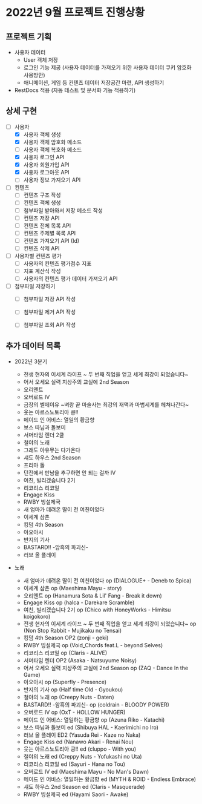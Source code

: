 # 2022년 9월 프로젝트 진행상황

## 프로젝트 기획

- 사용자 데이터
    - User 객체 저장
    - 로그인 기능 제공 (사용자 데이터를 가져오기 위한 사용자 데이터 쿠키 암호화 사용방안)
    - 애니메이션, 게임 등 컨텐츠 데이터 저장공간 마련, API 생성하기
- RestDocs 적용 (자동 테스트 및 문서화 기능 적용하기)



## 상세 구현

- [ ] 사용자
    - [x] 사용자 객체 생성
    - [x] 사용자 객체 암호화 메소드
    - [ ] 사용자 객체 복호화 메소드
    - [x] 사용자 로그인 API
    - [x] 사용자 회원가입 API
    - [x] 사용자 로그아웃 API
    - [ ] 사용자 정보 가져오기 API
- [ ] 컨텐츠
    - [ ] 컨텐츠 구조 작성
    - [ ] 컨텐츠 객체 생성
    - [ ] 첨부파일 받아와서 저장 메소드 작성
    - [ ] 컨텐츠 저장 API
    - [ ] 컨텐츠 전체 목록 API
    - [ ] 컨텐츠 주제별 목록 API
    - [ ] 컨텐츠 가져오기 API (Id)
    - [ ] 컨텐츠 삭제 API
- [ ] 사용자별 컨텐츠 평가
    - [ ] 사용자의 컨텐츠 평가점수 지표
    - [ ] 지표 계산식 작성
    - [ ] 사용자의 컨텐츠 평가 데이터 가져오기 API
- [ ] 첨부파일 저장하기
    - [ ] 첨부파일 저장 API 작성
    - [ ] 첨부파일 제거 API 작성
    - [ ] 첨부파일 조회 API 작성


## 추가 데이터 목록

- 2022년 3분기
  - 전생 현자의 이세계 라이프 ~ 두 번째 직업을 얻고 세계 최강이 되었습니다~
  - 어서 오세요 실력 지상주의 교실에 2nd Season
  - 오리엔트
  - 오버로드 IV
  - 금장의 벨메이유 ~벼랑 끝 마술사는 최강의 재액과 마법세계를 헤쳐나간다~
  - 웃는 아르스노토리아 킁!!
  - 메이드 인 어비스: 열일의 황금향
  - 보스 따님과 돌보미
  - 서머타임 렌더 2쿨
  - 철야의 노래
  - 그래도 아유무는 다가온다
  - 섀도 하우스 2nd Season
  - 프리마 돌
  - 던전에서 만남을 추구하면 안 되는 걸까 IV
  - 여친, 빌리겠습니다 2기
  - 리코리스 리코일
  - Engage Kiss
  - RWBY 빙설제국
  - 새 엄마가 데려온 딸이 전 여친이었다
  - 이세계 삼촌
  - 킹덤 4th Season
  - 아오아시
  - 반지의 기사
  - BASTARD!! -암흑의 파괴신-
  - 러브 올 플레이


- 노래
  - 새 엄마가 데려온 딸이 전 여친이었다 op (DIALOGUE+ - Deneb to Spica)
  - 이세계 삼촌 op (Maeshima Mayu - story)
  - 오리엔트 op (Hanamura Sota & Lil' Fang - Break it down)
  - Engage Kiss op (halca - Darekare Scramble)
  - 여친, 빌리겠습니다 2기 op (Chico with HoneyWorks - Himitsu koigokoro)
  - 전생 현자의 이세계 라이프 ~ 두 번째 직업을 얻고 세계 최강이 되었습니다~ op (Non Stop Rabbit - Mujikaku no Tensai)
  - 킹덤 4th Season OP2 (zonji - geki)
  - RWBY 빙설제국 op (Void_Chords feat.L - beyond Selves)
  - 리코리스 리코일 op (Claris - ALIVE)
  - 서머타임 렌더 OP2 (Asaka - Natsuyume Noisy)
  - 어서 오세요 실력 지상주의 교실에 2nd Season op (ZAQ - Dance In the Game)
  - 아오아시 op (Superfly - Presence)
  - 반지의 기사 op (Half time Old - Gyoukou)
  - 철야의 노래 op (Creepy Nuts - Daten)
  - BASTARD!! -암흑의 파괴신- op (coldrain - BLOODY POWER)
  - 오버로드 IV op (OxT - HOLLOW HUNGER)
  - 메이드 인 어비스: 열일하는 황금향 op (Azuna Riko - Katachi)
  - 보스 따님과 돌보미 ed (Shibuya HAL - Kaerimichi no Iro)
  - 러브 올 플레이 ED2 (Yasuda Rei - Kaze no Naka)
  - Engage Kiss ed (Nanawo Akari - Renai Nou)
  - 웃는 아르스노토리아 킁!! ed (cluppo - With you)
  - 철야의 노래 ed (Creppy Nuts - Yofukashi no Uta)
  - 리코리스 리코일 ed (Sayuri - Hana no Tou)
  - 오버로드 IV ed (Maeshima Mayu - No Man's Dawn)
  - 메이드 인 어비스: 열일하는 황금향 ed (MYTH & ROID - Endless Embrace)
  - 섀도 하우스 2nd Season ed (Claris - Masquerade)
  - RWBY 빙설제국 ed (Hayami Saori - Awake)


